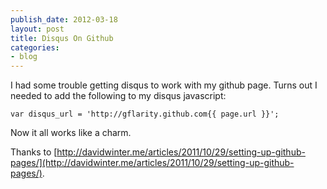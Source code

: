 ```yaml
---
publish_date: 2012-03-18
layout: post
title: Disqus On Github
categories:
- blog
---
```


I had some trouble getting disqus to work with my github page. Turns out I needed to add the following to my disqus javascript:

`
var disqus_url = 'http://gflarity.github.com{{ page.url }}';
`

Now it all works like a charm. 

Thanks to [http://davidwinter.me/articles/2011/10/29/setting-up-github-pages/](http://davidwinter.me/articles/2011/10/29/setting-up-github-pages/).

